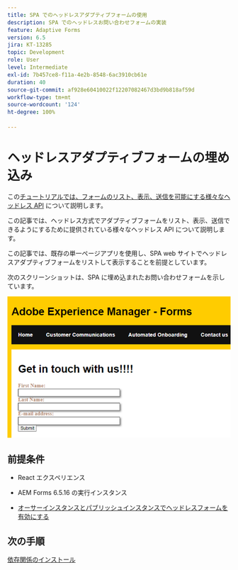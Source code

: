 ```yaml
---
title: SPA でのヘッドレスアダプティブフォームの使用
description: SPA でのヘッドレスお問い合わせフォームの実装
feature: Adaptive Forms
version: 6.5
jira: KT-13285
topic: Development
role: User
level: Intermediate
exl-id: 7b457ce8-f11a-4e2b-8548-6ac3910cb61e
duration: 40
source-git-commit: af928e60410022f12207082467d3bd9b818af59d
workflow-type: tm+mt
source-wordcount: '124'
ht-degree: 100%

---
```


# ヘッドレスアダプティブフォームの埋め込み

この[チュートリアルでは、フォームのリスト、表示、送信を可能にする様々なヘッドレス API](https://opensource.adobe.com/aem-forms-af-runtime/api/#section/Introduction) について説明します。

この記事では、ヘッドレス方式でアダプティブフォームをリスト、表示、送信できるようにするために提供されている様々なヘッドレス API について説明します。

この記事では、既存の単一ページアプリを使用し、SPA web サイトでヘッドレスアダプティブフォームをリストして表示することを前提としています。

次のスクリーンショットは、SPA に埋め込まれたお問い合わせフォームを示しています。

![contact-us-form](./assets/contact-us-form.png)

## 前提条件

* React エクスペリエンス

* AEM Forms 6.5.16 の実行インスタンス

* [オーサーインスタンスとパブリッシュインスタンスでヘッドレスフォームを有効にする](https://experienceleague.adobe.com/docs/experience-manager-headless-adaptive-forms/using/quick-setup/enable-headless-adaptive-forms-and-core-components.html?lang=ja)

## 次の手順

[依存関係のインストール](./install-af-react-libraries.md)
